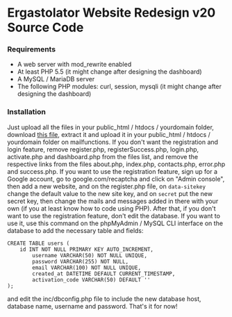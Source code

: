 # Ergastolator Website Redesign v20 Source Code

### Requirements

* A web server with mod_rewrite enabled
* At least PHP 5.5 (it might change after designing the dashboard)
* A MySQL / MariaDB server
* The following PHP modules: curl, session, mysqli (it might change after designing the dashboard)

### Installation
Just upload all the files in your public_html / htdocs / yourdomain folder, download [this file](https://drive.google.com/uc?id=1Ra3IHjh-KeX13CQkYyyzTMx3Po1Oai2x&export=download), extract it and upload it in your public_html / htdocs / yourdomain folder on mailfunctions. If you don't want the registration and login feature, remove register.php, registerSuccess.php, login.php, activate.php and dashboard.php from the files list, and remove the respective links from the files about.php, index.php, contacts.php, error.php and success.php. If you want to use the registration feature, sign up for a Google account, go to google.com/recaptcha and click on "Admin console", then add a new website, and on the register.php file, on `data-sitekey` change the default value to the new site key, and on `secret` put the new secret key, then change the mails and messages added in there with your own (if you at least know how to code using PHP). After that, if you don't want to use the registration feature, don't edit the database. If you want to use it, use this command on the phpMyAdmin / MySQL CLI interface on the database to add the necessary table and fields:
```
CREATE TABLE users (
	id INT NOT NULL PRIMARY KEY AUTO_INCREMENT,
        username VARCHAR(50) NOT NULL UNIQUE,
        password VARCHAR(255) NOT NULL,
        email VARCHAR(100) NOT NULL UNIQUE,
        created_at DATETIME DEFAULT CURRENT_TIMESTAMP,
        activation_code VARCHAR(50) DEFAULT ''
);
```
and edit the inc/dbconfig.php file to include the new database host, database name, username and password. That's it for now!